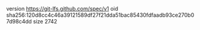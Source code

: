 version https://git-lfs.github.com/spec/v1
oid sha256:120d8cc4c46a39121589df27f21dda51bac85430fdfaadb93ce270b07d98c4dd
size 2742
